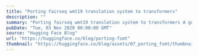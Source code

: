 ```yaml
---
title: "Porting fairseq wmt19 translation system to transformers"
description: ""
summary: "Porting fairseq wmt19 translation system to transformers A guest blog post by Stas Bekman This artic..."
pubDate: "Tue, 03 Nov 2020 00:00:00 GMT"
source: "Hugging Face Blog"
url: "https://huggingface.co/blog/porting-fsmt"
thumbnail: "https://huggingface.co/blog/assets/07_porting_fsmt/thumbnail.png"
---
```


